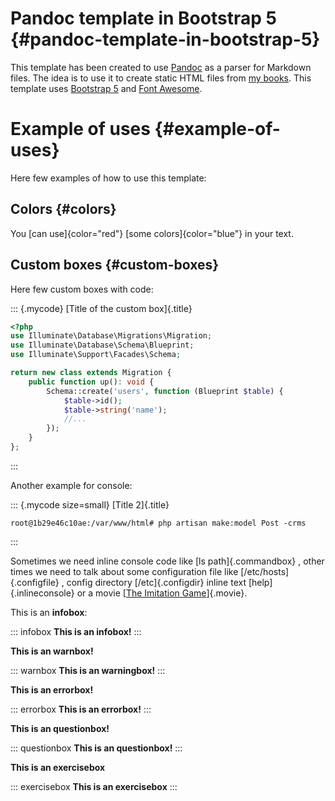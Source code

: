 
# Pandoc template in Bootstrap 5 {#pandoc-template-in-bootstrap-5}

This template has been created to use [Pandoc](https://pandoc.org/) as a parser for Markdown files. The idea is to use it to create static HTML files from [my books](https://github.com/yuki/my-books). This template uses [Bootstrap 5](https://getbootstrap.com/) and [Font Awesome](https://fontawesome.com/).

# Example of uses {#example-of-uses}

Here few examples of how to use this template:

## Colors {#colors}

You [can use]{color="red"} [some colors]{color="blue"} in your text.

## Custom boxes {#custom-boxes}

Here few custom boxes with code:

::: {.mycode}
[Title of the custom box]{.title}

``` php
<?php
use Illuminate\Database\Migrations\Migration;
use Illuminate\Database\Schema\Blueprint;
use Illuminate\Support\Facades\Schema;

return new class extends Migration {
    public function up(): void {
        Schema::create('users', function (Blueprint $table) {
            $table->id();
            $table->string('name');
            //...
        });
    }
};
```
:::

Another example for console:

::: {.mycode size=small}
[Title 2]{.title}

```console
root@1b29e46c10ae:/var/www/html# php artisan make:model Post -crms
```
:::

Sometimes we need inline console code like [ls path]{.commandbox} , other times we need to talk about some configuration file like [/etc/hosts]{.configfile} , config directory [/etc]{.configdir} inline text [help]{.inlineconsole} or a movie [[The Imitation Game](https://www.imdb.com/title/tt2084970/)]{.movie}.

This is an **infobox**:

::: infobox
**This is an infobox!**
:::

**This is an warnbox!**

::: warnbox
**This is an warningbox!**
:::

**This is an errorbox!**

::: errorbox
**This is an errorbox!**
:::

**This is an questionbox!**

::: questionbox
**This is an questionbox!**
:::

**This is an exercisebox**

::: exercisebox
**This is an exercisebox**
:::
